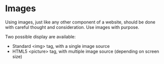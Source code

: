 # Images

Using images, just like any other component of a website, should be done with
careful thought and consideration. Use images with purpose.

Two possible display are available:

* Standard &lt;img&gt; tag, with a single image source
* HTML5 &lt;picture&gt; tag, with multiple image source (depending on screen
  size)
